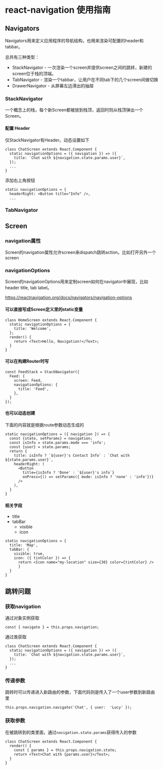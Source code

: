 # react-navigation 使用指南

## Navigators

Navigators用来定义应用程序的导航结构，也用来渲染可配置的header和tabbar。

总共有三种类型：

* StackNavigator - 一次渲染一个screen并提供screen之间的跳转，新建的screen位于栈的顶端。
* TabNavigator - 渲染一个tabbar，让用户在不同tab下的几个screen间做切换
* DrawerNavigator - 从屏幕左边滑出的抽屉


### StackNavigator

一个概念上的栈，每个新Screen都被放到栈顶，返回时则从栈顶弹出一个Screen。


#### 配置 Header 

仅StackNavigator有Header。动态设置如下

```
class ChatScreen extends React.Component {
  static navigationOptions = ({ navigation }) => ({
    title: `Chat with ${navigation.state.params.user}`,
  });
  ...
}
```

添加右上角按钮

```
static navigationOptions = {
  headerRight: <Button title="Info" />,
  ...
```


### TabNavigator



## Screen

### navigation属性

Screen的navigation属性允许screen来dispatch跳转action，比如打开另外一个screen


### navigationOptions

Screen的navigationOptions用来定制screen如何在navigator中展现，比如 header title, tab label。



https://reactnavigation.org/docs/navigators/navigation-options

#### 可以直接写成Screen定义里的static变量

```
class HomeScreen extends React.Component {
  static navigationOptions = {
    title: 'Welcome',
  };
  render() {
    return <Text>Hello, Navigation!</Text>;
  }
}
```

#### 可以在构建Router时写

```
const FeedStack = StackNavigator({
  Feed: {
    screen: Feed,
    navigationOptions: {
      title: 'Feed',
    },
  }
});
```

#### 也可以动态创建

下面的内容就是根据route参数动态生成的

```
static navigationOptions = ({ navigation }) => {
  const {state, setParams} = navigation;
  const isInfo = state.params.mode === 'info';
  const {user} = state.params;
  return {
    title: isInfo ? `${user}'s Contact Info` : `Chat with ${state.params.user}`,
    headerRight: (
      <Button
        title={isInfo ? 'Done' : `${user}'s info`}
        onPress={() => setParams({ mode: isInfo ? 'none' : 'info'})}
      />
    ),
  }
}
```

#### 相关字段

* title
* tabBar
  * visible
  * icon

```
static navigationOptions = {
  title: 'Map',
  tabBar: {
    visible: true,
    icon: ({ tintColor }) => {
      return <Icon name="my-location" size={30} color={tintColor} />
      }
  }
}
```


## 跳转问题



### 获取navigation

通过对象实例获取

```
const { navigate } = this.props.navigation;
```

通过类获取

```
class ChatScreen extends React.Component {
  static navigationOptions = ({ navigation }) => ({
    title: `Chat with ${navigation.state.params.user}`,
  });
  ...
}
```


### 传递参数

跳转时可以传递进入新路由的参数，下面代码则是传入了一个user参数到新路由里

```
this.props.navigation.navigate('Chat', { user:  'Lucy' });
```

### 获取参数

在被跳转到的类里面，通过`navigation.state.params`获得传入的参数


```
class ChatScreen extends React.Component {
  render() {
    const { params } = this.props.navigation.state;
    return <Text>Chat with {params.user}</Text>;
  }
}
```
